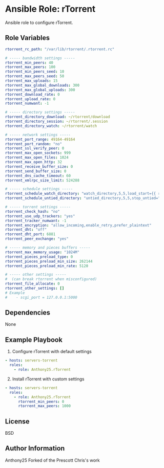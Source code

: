 Ansible Role: rTorrent
======================

Ansible role to configure rTorrent.

Role Variables
--------------

```yaml
rtorrent_rc_path: "/var/lib/rtorrent/.rtorrent.rc"

# ----- bandwidth settings -----
rtorrent_min_peers: 40
rtorrent_max_peers: 100
rtorrent_min_peers_seed: 10
rtorrent_max_peers_seed: 50
rtorrent_max_uploads: 15
rtorrent_max_global_downloads: 300
rtorrent_max_global_uploads: 300
rtorrent_download_rate: 0
rtorrent_upload_rate: 0
rtorrent_numwant: -1

# ----- directory settings -----
rtorrent_directory_download: ~/rtorrent/download
rtorrent_directory_session: ~/rtorrent/.session
rtorrent_directory_watch: ~/rtorrent/watch

# ----- network settings -----
rtorrent_port_range: 49164-49164
rtorrent_port_random: "no"
rtorrent_ssl_verify_peer: 0
rtorrent_max_open_sockets: 999
rtorrent_max_open_files: 1024
rtorrent_max_open_http: 32
rtorrent_receive_buffer_size: 0
rtorrent_send_buffer_size: 0
rtorrent_dns_cache_timeout: 60
rtorrent_xmlrpc_size_limit: 524288

# ----- schedule settings -----
rtorrent_schedule_watch_directory: "watch_directory,5,5,load_start={{ rtorrent_directory_watch }}/*.torrent"
rtorrent_schedule_untied_directory: "untied_directory,5,5,stop_untied="

# ----- torrent settings -----
rtorrent_check_hash: "no"
rtorrent_use_udp_trackers: "yes"
rtorrent_tracker_numwant: -1
rtorrent_encryption: "allow_incoming,enable_retry,prefer_plaintext"
rtorrent_dht: "off"
rtorrent_dht_port: 6881
rtorrent_peer_exchange: "yes"

# ----- memory and pieces buffers -----
rtorrent_max_memory_usage: "1024M"
rtorrent_pieces_preload_type: 0
rtorrent_pieces_preload_min_size: 262144
rtorrent_pieces_preload_min_rate: 5120

# ----- other settings -----
#  (can break rtorrent when misconfigured)
rtorrent_file_allocate: 0
rtorrent_other_settings: []
# Example
#    - scgi_port = 127.0.0.1:5000
```

Dependencies
------------

None

Example Playbook
-------------------------

1) Configure rTorrent with default settings

```yaml
- hosts: servers-torrent
  roles:
    - role: Anthony25.rTorrent
```

2) Install rTorrent with custom settings

```yaml
- hosts: servers-torrent
  roles:
    - role: Anthony25.rTorrent
      rtorrent_min_peers: 0
      rtorrent_max_peers: 1000
```

License
-------

BSD

Author Information
------------------

Anthony25 <Anthony Ruhier>
Forked of the Prescott Chris's work
